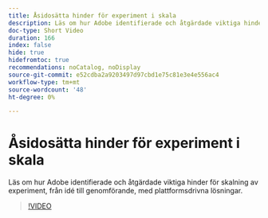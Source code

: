 ```yaml
---
title: Åsidosätta hinder för experiment i skala
description: Läs om hur Adobe identifierade och åtgärdade viktiga hinder för skalning av experiment, från idé till genomförande, med plattformsdrivna lösningar.
doc-type: Short Video
duration: 166
index: false
hide: true
hidefromtoc: true
recommendations: noCatalog, noDisplay
source-git-commit: e52cdba2a9203497d97cbd1e75c81e3e4e556ac4
workflow-type: tm+mt
source-wordcount: '48'
ht-degree: 0%

---
```



# Åsidosätta hinder för experiment i skala

Läs om hur Adobe identifierade och åtgärdade viktiga hinder för skalning av experiment, från idé till genomförande, med plattformsdrivna lösningar.

<!-- 62_S531_3442531_165_overcoming-barriers-to-experimentation-at-scale -->
>[!VIDEO](https://video.tv.adobe.com/v/3460378/?learn=on&enablevpops=true&captions=swe)
